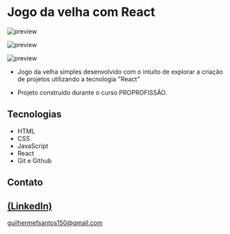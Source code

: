 # Jogo da velha com React

![preview](https://github.com/GuilhermeSK2/Jogo-da-velha-com-React/assets/139295562/b200057b-0c21-45af-9ca4-05066367f251)

![preview](https://github.com/GuilhermeSK2/Jogo-da-velha-com-React/assets/139295562/29c82fee-67c0-407f-864b-af41fa91858d)

![preview](https://github.com/GuilhermeSK2/Jogo-da-velha-com-React/assets/139295562/2dcc8855-e06f-4d90-a9d9-c43811e2507f)

 
 - Jogo da velha simples desenvolvido com o intuito de explorar a criação de projetos utilizando a tecnologia "React"

 - Projeto construído durante o curso PROPROFISSÃO.

## Tecnologias

- HTML
- CSS
- JavaScript
- React
- Git e Github

## Contato
[(LinkedIn)](https://www.linkedin.com/in/guilherme-freitas-9901a220b/)
-----
guilhermefsantos150@gmail.com
